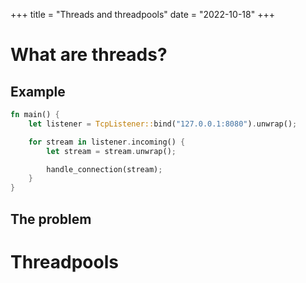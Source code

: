 +++
title = "Threads and threadpools"
date = "2022-10-18"
+++

# What are threads?

## Example

```rs
fn main() {
    let listener = TcpListener::bind("127.0.0.1:8080").unwrap();

    for stream in listener.incoming() {
        let stream = stream.unwrap();

        handle_connection(stream);
    }
}
```

## The problem

# Threadpools